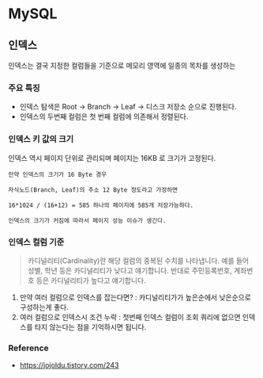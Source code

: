 # MySQL

## 인덱스 

인덱스는 결국 지정한 컬럼들을 기준으로 메모리 영역에 일종의 목차를 생성하는 

### 주요 특징 
- 인덱스 탐색은 Root -> Branch -> Leaf -> 디스크 저장소 순으로 진행된다. 
- 인덱스의 두번째 컬럼은 첫 번째 컬럼에 의존해서 정렬된다.


### 인덱스 키 값의 크기 

인덱스 역시 페이지 단위로 관리되며 페이지는 16KB 로 크기가 고정된다.

~~~
만약 인덱스의 크기가 16 Byte 경우 

자식노드(Branch, Leaf)의 주소 12 Byte 정도라고 가정하면 

16*1024 / (16+12) = 585 하나의 페이지에 585개 저장가능하다.

인덱스의 크기가 커짐에 따라서 페이지 성능 이슈가 생긴다.

~~~

### 인덱스 컬럼 기준 

> 카디널리티(Cardinality)란 해당 컬럼의 중복된 수치를 나타냅니다.
> 예를 들어 성별, 학년 등은 카디널리티가 낮다고 얘기합니다.
> 반대로 주민등록번호, 계좌번호 등은 카디널리티가 높다고 얘기합니다.

1. 만약 여러 컬럼으로 인덱스를 잡는다면? :  카디널리티가가 높은순에서 낮은순으로 구성하는게 좋다.
2. 여러 컬럼으로 인덱스시 조건 누락 : 첫번째 인덱스 컬럼이 조회 쿼리에 없으면 인덱스를 타지 않는다는 점을 기억하시면 됩니다.



### Reference

- https://jojoldu.tistory.com/243

